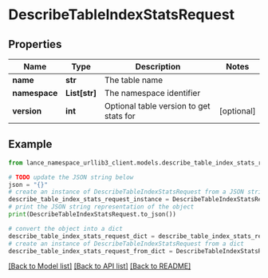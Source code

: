 # DescribeTableIndexStatsRequest


## Properties

Name | Type | Description | Notes
------------ | ------------- | ------------- | -------------
**name** | **str** | The table name | 
**namespace** | **List[str]** | The namespace identifier | 
**version** | **int** | Optional table version to get stats for | [optional] 

## Example

```python
from lance_namespace_urllib3_client.models.describe_table_index_stats_request import DescribeTableIndexStatsRequest

# TODO update the JSON string below
json = "{}"
# create an instance of DescribeTableIndexStatsRequest from a JSON string
describe_table_index_stats_request_instance = DescribeTableIndexStatsRequest.from_json(json)
# print the JSON string representation of the object
print(DescribeTableIndexStatsRequest.to_json())

# convert the object into a dict
describe_table_index_stats_request_dict = describe_table_index_stats_request_instance.to_dict()
# create an instance of DescribeTableIndexStatsRequest from a dict
describe_table_index_stats_request_from_dict = DescribeTableIndexStatsRequest.from_dict(describe_table_index_stats_request_dict)
```
[[Back to Model list]](../README.md#documentation-for-models) [[Back to API list]](../README.md#documentation-for-api-endpoints) [[Back to README]](../README.md)


